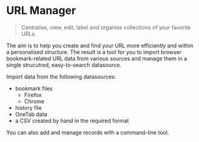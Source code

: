 # URL Manager
>Centralise, view, edit, label and organise collections of your favorite URLs.

The aim is to help you create and find your URL more efficiently and within a personalised structure. The result is a tool for you to import browser bookmark-related URL data from various sources and manage them in a single strucutred, easy-to-search datasource.

Import data from the following datasources:

- bookmark files
    * Firefox
    * Chrome
- history file
- OneTab data
- a CSV created by hand in the required format

You can also add and manage records with a command-line tool.
